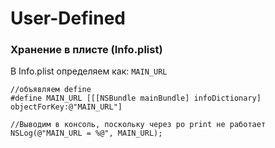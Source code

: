 
User-Defined
==

### Хранение в плисте (Info.plist)

В Info.plist определяем как: `MAIN_URL`

```
//объявляем define
#define MAIN_URL [[[NSBundle mainBundle] infoDictionary] objectForKey:@"MAIN_URL"]

//Выводим в консоль, поскольку через po print не работает
NSLog(@"MAIN_URL = %@", MAIN_URL);
```




